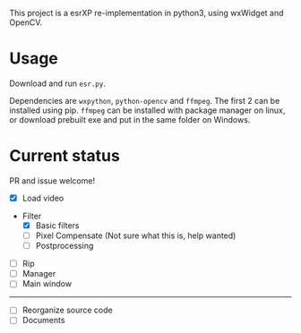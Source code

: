 This project is a esrXP re-implementation in python3, using wxWidget and OpenCV.

# Usage

Download and run `esr.py`.

Dependencies are `wxpython`, `python-opencv` and `ffmpeg`. The first 2 can be installed using pip. `ffmpeg` can be installed with package manager on linux, or download prebuilt exe and put in the same folder on Windows.

# Current status

PR and issue welcome!

- [x] Load video
- Filter
  - [x] Basic filters
  - [ ] Pixel Compensate (Not sure what this is, help wanted)
  - [ ] Postprocessing
- [ ] Rip
- [ ] Manager
- [ ] Main window
----
- [ ] Reorganize source code
- [ ] Documents
